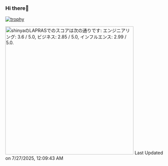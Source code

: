 ### Hi there👋

[![trophy](https://github-profile-trophy.vercel.app/?username=mokoshin0720&theme=onedark&rank=-C,-UNKNOWN)](https://github.com/ryo-ma/github-profile-trophy)

<!--START_SECTION:lapras-card-->
<p ><a href="https://lapras.com/public/shinya" target="_blank" rel="noopener noreferrer"><img alt="shinyaのLAPRASでのスコアは次の通りです: エンジニアリング: 3.6 / 5.0, ビジネス: 2.85 / 5.0, インフルエンス: 2.99 / 5.0." src="https://lapras-card-generator.vercel.app/api/svg?e=3.6&b=2.85&i=2.99&b1=%23020E27&b2=%230E5593&i1=%23030E21&i2=%231688BF&l=ja" width="400" ></a>  
Last Updated on 7/27/2025, 12:09:43 AM</p>
<!--END_SECTION:lapras-card-->

